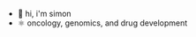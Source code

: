 - 👋 hi, i'm simon
- :atom_symbol: oncology, genomics, and drug development


<!---
hoggdog/hoggdog is a ✨ special ✨ repository because its `README.md` (this file) appears on your GitHub profile.
You can click the Preview link to take a look at your changes.
--->
